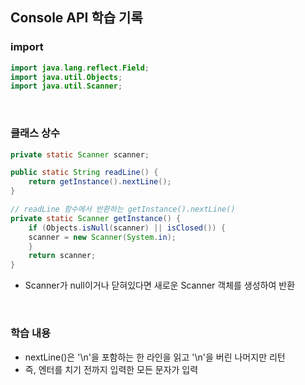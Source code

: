 ## Console API 학습 기록

### import
```java
import java.lang.reflect.Field;
import java.util.Objects;
import java.util.Scanner;
```
<br>

### 클래스 상수
```java
private static Scanner scanner;
```
```java
public static String readLine() {
    return getInstance().nextLine();
}

// readLine 함수에서 반환하는 getInstance().nextLine()
private static Scanner getInstance() {
    if (Objects.isNull(scanner) || isClosed()) {
    scanner = new Scanner(System.in);
    }
    return scanner;
}
```
- Scanner가 null이거나 닫혀있다면 새로운 Scanner 객체를 생성하여 반환

<br>

### 학습 내용

- nextLine()은 '\n'을 포함하는 한 라인을 읽고 '\n'을 버린 나머지만 리턴
- 즉, 엔터를 치기 전까지 입력한 모든 문자가 입력